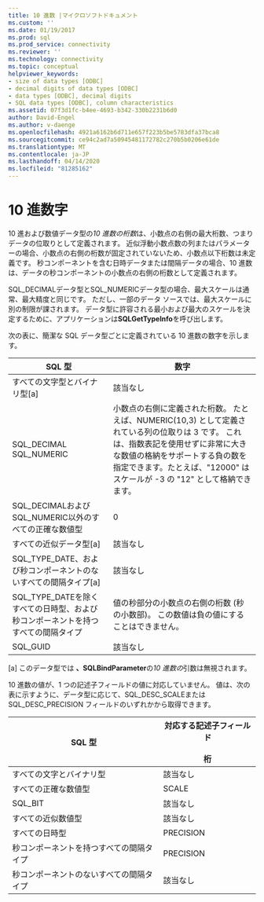 ```yaml
---
title: 10 進数 |マイクロソフトドキュメント
ms.custom: ''
ms.date: 01/19/2017
ms.prod: sql
ms.prod_service: connectivity
ms.reviewer: ''
ms.technology: connectivity
ms.topic: conceptual
helpviewer_keywords:
- size of data types [ODBC]
- decimal digits of data types [ODBC]
- data types [ODBC], decimal digits
- SQL data types [ODBC], column characteristics
ms.assetid: 07f3d1fc-b4ee-4693-b342-330b2231b6d0
author: David-Engel
ms.author: v-daenge
ms.openlocfilehash: 4921a6162b6d711e657f223b5be5783dfa37bca8
ms.sourcegitcommit: ce94c2ad7a50945481172782c270b5b0206e61de
ms.translationtype: MT
ms.contentlocale: ja-JP
ms.lasthandoff: 04/14/2020
ms.locfileid: "81285162"
---
```

# <a name="decimal-digits"></a>10 進数字
10 進および数値データ型の*10 進数の桁数*は、小数点の右側の最大桁数、つまりデータの位取りとして定義されます。 近似浮動小数点数の列またはパラメーターの場合、小数点の右側の桁数が固定されていないため、小数点以下桁数は未定義です。 秒コンポーネントを含む日時データまたは間隔データの場合、10 進数は、データの秒コンポーネントの小数点の右側の桁数として定義されます。  
  
 SQL_DECIMALデータ型とSQL_NUMERICデータ型の場合、最大スケールは通常、最大精度と同じです。 ただし、一部のデータ ソースでは、最大スケールに別の制限が課されます。 データ型に許容される最小および最大のスケールを決定するために、アプリケーションは**SQLGetTypeInfo**を呼び出します。  
  
 次の表に、簡潔な SQL データ型ごとに定義されている 10 進数の数字を示します。  
  
|SQL 型|数字|  
|--------------|--------------------|  
|すべての文字型とバイナリ型[a]|該当なし|  
|SQL_DECIMAL<br />SQL_NUMERIC|小数点の右側に定義された桁数。 たとえば、NUMERIC(10,3) として定義されている列の位取りは 3 です。 これは、指数表記を使用せずに非常に大きな数値の格納をサポートする負の数を指定できます。たとえば、"12000" はスケールが -3 の "12" として格納できます。|  
|SQL_DECIMALおよびSQL_NUMERIC以外のすべての正確な数値型|0|  
|すべての近似データ型[a]|該当なし|  
|SQL_TYPE_DATE、および秒コンポーネントのないすべての間隔タイプ[a]|該当なし|  
|SQL_TYPE_DATEを除くすべての日時型、および秒コンポーネントを持つすべての間隔タイプ|値の秒部分の小数点の右側の桁数 (秒の小数部)。 この数値は負の値にすることはできません。|  
|SQL_GUID|該当なし|  
  
 [a] このデータ型では **、SQLBindParameter**の*10 進数の*引数は無視されます。  
  
 10 進数の値が、1 つの記述子フィールドの値に対応していません。 値は、次の表に示すように、データ型に応じて、SQL_DESC_SCALEまたはSQL_DESC_PRECISION フィールドのいずれかから取得できます。  
  
|SQL 型|対応する記述子フィールド<br /><br /> 桁|  
|--------------|----------------------------------------------------------|  
|すべての文字とバイナリ型|該当なし|  
|すべての正確な数値型|SCALE|  
|SQL_BIT|該当なし|  
|すべての近似数値型|該当なし|  
|すべての日時型|PRECISION|  
|秒コンポーネントを持つすべての間隔タイプ|PRECISION|  
|秒コンポーネントのないすべての間隔タイプ|該当なし|
